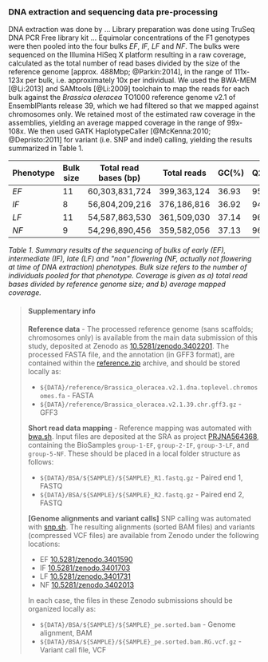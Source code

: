### DNA extraction and sequencing data pre-processing

DNA extraction was done by ...
Library preparation was done using TruSeq DNA PCR Free library kit ...
Equimolar concentrations of the F1 genotypes were then pooled into the four bulks _EF_, _IF_, _LF_ and _NF_.
The bulks were sequenced on the Illumina HiSeq X platform resulting in a raw coverage, calculated as 
the total number of read bases divided by the size of the reference genome [approx. 488Mbp; @Parkin:2014], in the 
range of 111x-123x per bulk, i.e. approximately 10x per individual. We used the BWA-MEM [@Li:2013] and SAMtools 
[@Li:2009] toolchain to map the reads for each bulk against the _Brassica oleracea_ TO1000 reference genome v2.1 of 
EnsemblPlants release 39, which we had filtered so that we mapped against chromosomes only. We retained most of the 
estimated raw coverage in the assemblies, yielding an average mapped coverage in the range of 99x-108x. We then
used GATK HaplotypeCaller [@McKenna:2010; @Depristo:2011] for variant (i.e. SNP and indel) calling, yielding the 
results summarized in Table 1.

| Phenotype | Bulk size | Total read bases (bp) | Total reads | GC(%) | Q20(%) | Q30(%) | Coverage a, b | Variants   |
|-----------|-----------|-----------------------|-------------|-------|--------|--------|---------------|------------|
| _EF_      | 11        | 60,303,831,724        | 399,363,124 | 36.93 | 95.02  | 89.25  | 123, 108      | 40,224,519 |
| _IF_      | 8         | 56,804,209,216        | 376,186,816 | 36.92 | 94.84  | 88.94  | 116, 103      | 43,785,856 |
| _LF_      | 11        | 54,587,863,530        | 361,509,030 | 37.14 | 96.00  | 91.34  | 112, 100      | 42,852,937 |
| _NF_      | 9         | 54,296,890,456        | 359,582,056 | 37.13 | 96.84  | 92.81  | 111, 99       | 42,213,427 |

_Table 1. Summary results of the sequencing of bulks of early (_EF_), intermediate (_IF_), late (_LF_) and
"non" flowering (_NF_, actually not flowering at time of DNA extraction) phenotypes. Bulk size refers to the
number of individuals pooled for that phenotype. Coverage is given as a) total read bases divided by reference 
genome size; and b) average mapped coverage._

> #### Supplementary info
> **Reference data** - The processed reference genome (sans scaffolds; chromosomes only) is available from the main 
> data submission of this study, deposited at Zenodo as [10.5281/zenodo.3402201](http://doi.org/10.5281/zenodo.3402201).
> The processed FASTA file, and the annotation (in GFF3 format), are contained within the [reference.zip](reference.zip)
> archive, and should be stored locally as:
> - `${DATA}/reference/Brassica_oleracea.v2.1.dna.toplevel.chromosomes.fa` - FASTA
> - `${DATA}/reference/Brassica_oleracea.v2.1.39.chr.gff3.gz` - GFF3
>
> **Short read data mapping** - Reference mapping was automated with [bwa.sh](../script/bwa.sh). Input files are 
> deposited at the SRA as project [PRJNA564368](https://www.ncbi.nlm.nih.gov/bioproject/PRJNA564368),
> containing the BioSamples `group-1-EF`, `group-2-IF`, `group-3-LF`, and `group-5-NF`. These should be placed in a
> local folder structure as follows:
> - `${DATA}/BSA/${SAMPLE}/${SAMPLE}_R1.fastq.gz` - Paired end 1, FASTQ
> - `${DATA}/BSA/${SAMPLE}/${SAMPLE}_R2.fastq.gz` - Paired end 2, FASTQ
>
> **[Genome alignments and variant calls]** SNP calling was automated with [snp.sh](../script/snp.sh). The resulting 
> alignments (sorted BAM files) and variants (compressed VCF files) are  available from Zenodo under the following 
> locations:
> - EF [10.5281/zenodo.3401590](http://doi.org/10.5281/zenodo.3401590)
> - IF [10.5281/zenodo.3401703](http://doi.org/10.5281/zenodo.3401703)
> - LF [10.5281/zenodo.3401731](http://doi.org/10.5281/zenodo.3401731)
> - NF [10.5281/zenodo.3402013](http://doi.org/10.5281/zenodo.3402013)
> 
> In each case, the files in these Zenodo submissions should be organized locally as:
> - `${DATA}/BSA/${SAMPLE}/${SAMPLE}_pe.sorted.bam` - Genome alignment, BAM
> - `${DATA}/BSA/${SAMPLE}/${SAMPLE}_pe.sorted.bam.RG.vcf.gz` - Variant call file, VCF